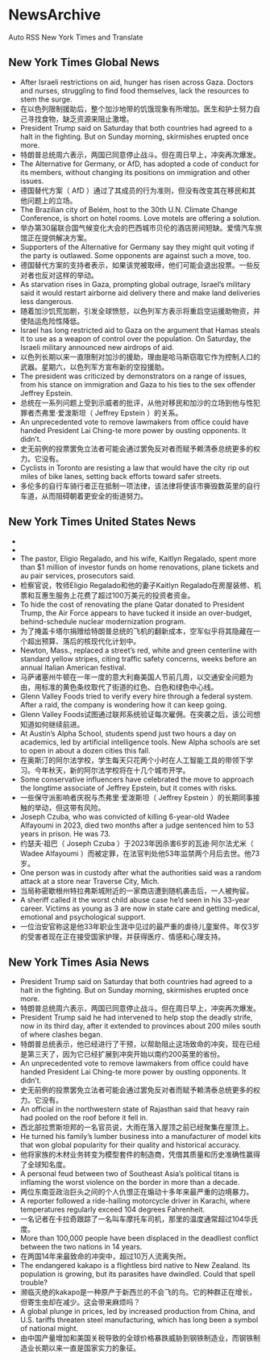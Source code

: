 # NewsArchive
Auto RSS New York Times and Translate

## New York Times Global News
* After Israeli restrictions on aid, hunger has risen across Gaza. Doctors and nurses, struggling to find food themselves, lack the resources to stem the surge.
* 在以色列限制援助后，整个加沙地带的饥饿现象有所增加。医生和护士努力自己寻找食物，缺乏资源来阻止激增。
* President Trump said on Saturday that both countries had agreed to a halt in the fighting. But on Sunday morning, skirmishes erupted once more.
* 特朗普总统周六表示，两国已同意停止战斗。但在周日早上，冲突再次爆发。
* The Alternative for Germany, or AfD, has adopted a code of conduct for its members, without changing its positions on immigration and other issues.
* 德国替代方案（ AfD ）通过了其成员的行为准则，但没有改变其在移民和其他问题上的立场。
* The Brazilian city of Belém, host to the 30th U.N. Climate Change Conference, is short on hotel rooms. Love motels are offering a solution.
* 举办第30届联合国气候变化大会的巴西城市贝伦的酒店房间短缺。爱情汽车旅馆正在提供解决方案。
* Supporters of the Alternative for Germany say they might quit voting if the party is outlawed. Some opponents are against such a move, too.
* 德国替代方案的支持者表示，如果该党被取缔，他们可能会退出投票。一些反对者也反对这样的举动。
* As starvation rises in Gaza, prompting global outrage, Israel’s military said it would restart airborne aid delivery there and make land deliveries less dangerous.
* 随着加沙饥荒加剧，引发全球愤怒，以色列军方表示将重启空运援助物资，并使陆运危险性降低。
* Israel has long restricted aid to Gaza on the argument that Hamas steals it to use as a weapon of control over the population. On Saturday, the Israeli military announced new airdrops of aid.
* 以色列长期以来一直限制对加沙的援助，理由是哈马斯窃取它作为控制人口的武器。星期六，以色列军方宣布新的空投援助。
* The president was criticized by demonstrators on a range of issues, from his stance on immigration and Gaza to his ties to the sex offender Jeffrey Epstein.
* 总统在一系列问题上受到示威者的批评，从他对移民和加沙的立场到他与性犯罪者杰弗里·爱泼斯坦（ Jeffrey Epstein ）的关系。
* An unprecedented vote to remove lawmakers from office could have handed President Lai Ching-te more power by ousting opponents. It didn’t.
* 史无前例的投票罢免立法者可能会通过罢免反对者而赋予赖清泰总统更多的权力。它没有。
* Cyclists in Toronto are resisting a law that would have the city rip out miles of bike lanes, setting back efforts toward safer streets.
* 多伦多的自行车骑行者正在抵制一项法律，该法律将使该市撕毁数英里的自行车道，从而阻碍朝着更安全的街道努力。

## New York Times United States News
* 
* 
* The pastor, Eligio Regalado, and his wife, Kaitlyn Regalado, spent more than $1 million of investor funds on home renovations, plane tickets and au pair services, prosecutors said.
* 检察官说，牧师Eligio Regalado和他的妻子Kaitlyn Regalado在房屋装修、机票和互惠生服务上花费了超过100万美元的投资者资金。
* To hide the cost of renovating the plane Qatar donated to President Trump, the Air Force appears to have tucked it inside an over-budget, behind-schedule nuclear modernization program.
* 为了掩盖卡塔尔捐赠给特朗普总统的飞机的翻新成本，空军似乎将其隐藏在一个超出预算、落后的核现代化计划中。
* Newton, Mass., replaced a street’s red, white and green centerline with standard yellow stripes, citing traffic safety concerns, weeks before an annual Italian American festival.
* 马萨诸塞州牛顿在一年一度的意大利裔美国人节前几周，以交通安全问题为由，用标准的黄色条纹取代了街道的红色、白色和绿色中心线。
* Glenn Valley Foods tried to verify every hire through a federal system. After a raid, the company is wondering how it can keep going.
* Glenn Valley Foods试图通过联邦系统验证每次雇佣。在突袭之后，该公司想知道如何继续前进。
* At Austin’s Alpha School, students spend just two hours a day on academics, led by artificial intelligence tools. New Alpha schools are set to open in about a dozen cities this fall.
* 在奥斯汀的阿尔法学校，学生每天只花两个小时在人工智能工具的带领下学习。今年秋天，新的阿尔法学校将在十几个城市开学。
* Some conservative influencers have celebrated the move to approach the longtime associate of Jeffrey Epstein, but it comes with risks.
* 一些保守派影响者庆祝与杰弗里·爱泼斯坦（ Jeffrey Epstein ）的长期同事接触的举动，但这带有风险。
* Joseph Czuba, who was convicted of killing 6-year-old Wadee Alfayoumi in 2023, died two months after a judge sentenced him to 53 years in prison. He was 73.
* 约瑟夫·祖巴（ Joseph Czuba ）于2023年因杀害6岁的瓦迪·阿尔法尤米（ Wadee Alfayoumi ）而被定罪，在法官判处他53年监禁两个月后去世。他73岁。
* One person was in custody after what the authorities said was a random attack at a store near Traverse City, Mich.
* 当局称密歇根州特拉弗斯城附近的一家商店遭到随机袭击后，一人被拘留。
* A sheriff called it the worst child abuse case he’d seen in his 33-year career. Victims as young as 3 are now in state care and getting medical, emotional and psychological support.
* 一位治安官称这是他33年职业生涯中见过的最严重的虐待儿童案件。年仅3岁的受害者现在正在接受国家护理，并获得医疗、情感和心理支持。

## New York Times Asia News
* President Trump said on Saturday that both countries had agreed to a halt in the fighting. But on Sunday morning, skirmishes erupted once more.
* 特朗普总统周六表示，两国已同意停止战斗。但在周日早上，冲突再次爆发。
* President Trump said he had intervened to help stop the deadly strife, now in its third day, after it extended to provinces about 200 miles south of where clashes began.
* 特朗普总统表示，他已经进行了干预，以帮助阻止这场致命的冲突，现在已经是第三天了，因为它已经扩展到冲突开始以南约200英里的省份。
* An unprecedented vote to remove lawmakers from office could have handed President Lai Ching-te more power by ousting opponents. It didn’t.
* 史无前例的投票罢免立法者可能会通过罢免反对者而赋予赖清泰总统更多的权力。它没有。
* An official in the northwestern state of Rajasthan said that heavy rain had pooled on the roof before it fell in.
* 西北部拉贾斯坦邦的一名官员说，大雨在落入屋顶之前已经聚集在屋顶上。
* He turned his family’s lumber business into a manufacturer of model kits that won global popularity for their quality and historical accuracy.
* 他将家族的木材业务转变为模型套件的制造商，凭借其质量和历史准确性赢得了全球知名度。
* A personal feud between two of Southeast Asia’s political titans is inflaming the worst violence on the border in more than a decade.
* 两位东南亚政治巨头之间的个人仇恨正在煽动十多年来最严重的边境暴力。
* A reporter followed a ride-hailing motorcycle driver in Karachi, where temperatures regularly exceed 104 degrees Fahrenheit.
* 一名记者在卡拉奇跟踪了一名叫车摩托车司机，那里的温度通常超过104华氏度。
* More than 100,000 people have been displaced in the deadliest conflict between the two nations in 14 years.
* 在两国14年来最致命的冲突中，超过10万人流离失所。
* The endangered kakapo is a flightless bird native to New Zealand. Its population is growing, but its parasites have dwindled. Could that spell trouble?
* 濒临灭绝的kakapo是一种原产于新西兰的不会飞的鸟。它的种群正在增长，但寄生虫却在减少。这会带来麻烦吗？
* A global plunge in prices, led by increased production from China, and U.S. tariffs threaten steel manufacturing, which has long been a symbol of national might.
* 由中国产量增加和美国关税导致的全球价格暴跌威胁到钢铁制造业，而钢铁制造业长期以来一直是国家实力的象征。

